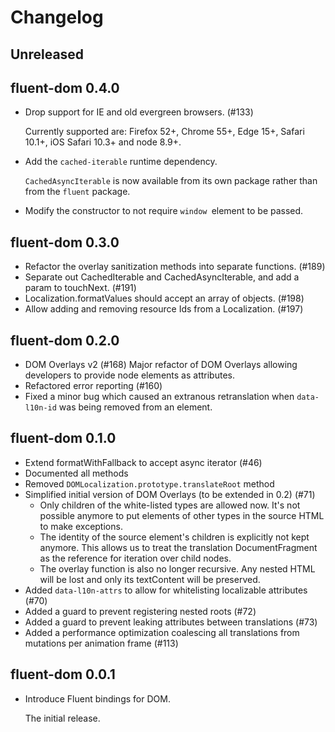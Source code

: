 # Changelog

## Unreleased

## fluent-dom 0.4.0

  - Drop support for IE and old evergreen browsers. (#133)

    Currently supported are: Firefox 52+, Chrome 55+, Edge 15+, Safari 10.1+,
    iOS Safari 10.3+ and node 8.9+.

  - Add the `cached-iterable` runtime dependency.

    `CachedAsyncIterable` is now available from its own package rather than
    from the `fluent` package.

  - Modify the constructor to not require `window `element to be passed.

## fluent-dom 0.3.0

  - Refactor the overlay sanitization methods into separate functions. (#189)
  - Separate out CachedIterable and CachedAsyncIterable, and add a param to touchNext. (#191)
  - Localization.formatValues should accept an array of objects. (#198)
  - Allow adding and removing resource Ids from a Localization. (#197)

## fluent-dom 0.2.0

  - DOM Overlays v2 (#168)
    Major refactor of DOM Overlays allowing developers to provide node elements as attributes.
  - Refactored error reporting (#160)
  - Fixed a minor bug which caused an extranous retranslation when `data-l10n-id` was
    being removed from an element.

## fluent-dom 0.1.0

  - Extend formatWithFallback to accept async iterator (#46)
  - Documented all methods
  - Removed `DOMLocalization.prototype.translateRoot` method
  - Simplified initial version of DOM Overlays (to be extended in 0.2) (#71)
      - Only children of the white-listed types are allowed now. It's not possible
        anymore to put elements of other types in the source HTML to make exceptions.
      - The identity of the source element's children is explicitly not kept
        anymore. This allows us to treat the translation DocumentFragment as the
        reference for iteration over child nodes.
      - The overlay function is also no longer recursive. Any nested HTML
        will be lost and only its textContent will be preserved.
  - Added `data-l10n-attrs` to allow for whitelisting localizable attributes (#70)
  - Added a guard to prevent registering nested roots (#72)
  - Added a guard to prevent leaking attributes between translations (#73)
  - Added a performance optimization coalescing all translations from mutations
  per animation frame (#113)

## fluent-dom 0.0.1

  - Introduce Fluent bindings for DOM.

    The initial release.
